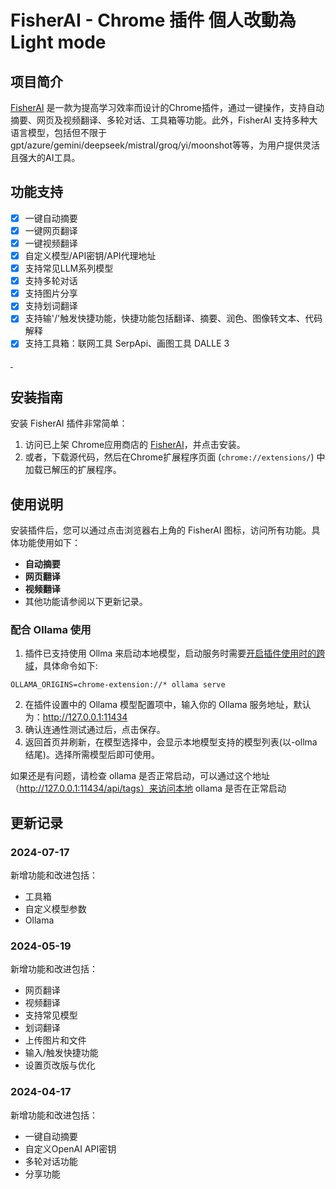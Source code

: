 # FisherAI - Chrome 插件 個人改動為Light mode

## 项目简介
 [FisherAI](https://chromewebstore.google.com/detail/fisherai-your-best-summar/ipfiijaobcenaibdpaacbbpbjefgekbj) 是一款为提高学习效率而设计的Chrome插件，通过一键操作，支持自动摘要、网页及视频翻译、多轮对话、工具箱等功能。此外，FisherAI 支持多种大语言模型，包括但不限于gpt/azure/gemini/deepseek/mistral/groq/yi/moonshot等等，为用户提供灵活且强大的AI工具。

## 功能支持
- [x] 一键自动摘要
- [x] 一键网页翻译
- [x] 一键视频翻译
- [x] 自定义模型/API密钥/API代理地址
- [x] 支持常见LLM系列模型
- [x] 支持多轮对话
- [x] 支持图片分享
- [x] 支持划词翻译
- [x] 支持输'/'触发快捷功能，快捷功能包括翻译、摘要、润色、图像转文本、代码解释
- [x] 支持工具箱：联网工具 SerpApi、画图工具 DALLE 3

<a target="_blank" href="https://chromewebstore.google.com/detail/fisherai-your-best-summar/ipfiijaobcenaibdpaacbbpbjefgekbj">
<img src="public/home.png" alt="" style="max-width: 80%;">
</a>

<a target="_blank" href="https://chromewebstore.google.com/detail/fisherai-your-best-summar/ipfiijaobcenaibdpaacbbpbjefgekbj">
<img src="public/settings.png" alt="" style="max-width: 80%;">
</a>

## 安装指南
安装 FisherAI 插件非常简单：
1. 访问已上架 Chrome应用商店的 [FisherAI](https://chromewebstore.google.com/detail/fisherai-your-best-summar/ipfiijaobcenaibdpaacbbpbjefgekbj)，并点击安装。
2. 或者，下载源代码，然后在Chrome扩展程序页面 (`chrome://extensions/`) 中加载已解压的扩展程序。

## 使用说明
安装插件后，您可以通过点击浏览器右上角的 FisherAI 图标，访问所有功能。具体功能使用如下：
- **自动摘要**
- **网页翻译**
- **视频翻译**
- 其他功能请参阅以下更新记录。

### 配合 Ollama 使用
1. 插件已支持使用 Ollma 来启动本地模型，启动服务时需要[开启插件使用时的跨域](https://github.com/ollama/ollama/issues/2308)，具体命令如下:
```
OLLAMA_ORIGINS=chrome-extension://* ollama serve
```
2. 在插件设置中的 Ollama 模型配置项中，输入你的 Ollama 服务地址，默认为：http://127.0.0.1:11434
3. 确认连通性测试通过后，点击保存。
4. 返回首页并刷新，在模型选择中，会显示本地模型支持的模型列表(以-ollma结尾)。选择所需模型后即可使用。

如果还是有问题，请检查 ollama 是否正常启动，可以通过这个地址（http://127.0.0.1:11434/api/tags）来访问本地 ollama 是否在正常启动

## 更新记录
### 2024-07-17
新增功能和改进包括：
- 工具箱
- 自定义模型参数
- Ollama

### 2024-05-19
新增功能和改进包括：
- 网页翻译
- 视频翻译
- 支持常见模型
- 划词翻译
- 上传图片和文件
- 输入/触发快捷功能
- 设置页改版与优化

### 2024-04-17
新增功能和改进包括：
- 一键自动摘要
- 自定义OpenAI API密钥
- 多轮对话功能
- 分享功能
